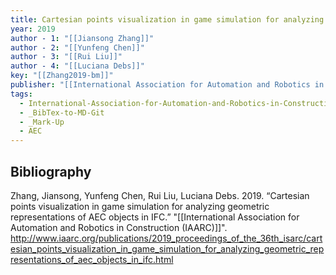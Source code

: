 ```yaml
---
title: Cartesian points visualization in game simulation for analyzing geometric representations of AEC objects in IFC
year: 2019
author - 1: "[[Jiansong Zhang]]"
author - 2: "[[Yunfeng Chen]]"
author - 3: "[[Rui Liu]]"
author - 4: "[[Luciana Debs]]"
key: "[[Zhang2019-bm]]"
publisher: "[[International Association for Automation and Robotics in Construction (IAARC)]]"
tags:
  - International-Association-for-Automation-and-Robotics-in-Construction-IAARC
  - _BibTex-to-MD-Git
  - _Mark-Up
  - AEC
---
```


## Bibliography
Zhang, Jiansong, Yunfeng Chen, Rui Liu, Luciana Debs. 2019. “Cartesian points visualization in game simulation for analyzing geometric representations of AEC objects in IFC.” "[[International Association for Automation and Robotics in Construction (IAARC)]]". http://www.iaarc.org/publications/2019_proceedings_of_the_36th_isarc/cartesian_points_visualization_in_game_simulation_for_analyzing_geometric_representations_of_aec_objects_in_ifc.html